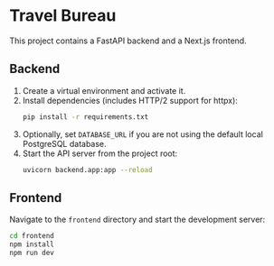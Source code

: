 # Travel Bureau

This project contains a FastAPI backend and a Next.js frontend.

## Backend

1. Create a virtual environment and activate it.
2. Install dependencies (includes HTTP/2 support for httpx):
   ```bash
   pip install -r requirements.txt
   ```
3. Optionally, set `DATABASE_URL` if you are not using the default local PostgreSQL database.
4. Start the API server from the project root:
   ```bash
   uvicorn backend.app:app --reload
   ```

## Frontend

Navigate to the `frontend` directory and start the development server:

```bash
cd frontend
npm install
npm run dev
```
